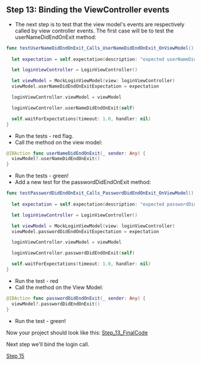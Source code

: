 ## Step 13: Binding the ViewController events

- The next step is to test that the view model's events are respectively called by view controller events. The first case will be to test the userNameDidEndOnExit method:

```swift
func testUserNameDidEndOnExit_Calls_UserNameDidEndOnExit_OnViewModel() {
        
  let expectation = self.expectation(description: "expected userNameDidEndOnExit() to be called")

  let loginViewController = LoginViewController()

  let viewModel = MockLoginViewModel(view: loginViewController)
  viewModel.userNameDidEndOnExitExpectation = expectation

  loginViewController.viewModel = viewModel

  loginViewController.userNameDidEndOnExit(self)

  self.waitForExpectations(timeout: 1.0, handler: nil)
}
```

- Run the tests - red flag.
- Call the method on the view model:

```swift
@IBAction func userNameDidEndOnExit(_ sender: Any) {
  viewModel?.userNameDidEndOnExit()
}
```

- Run the tests - green!
- Add a new test for the passwordDidEndOnExit method:

```swift
func testPasswordDidEndOnExit_Calls_PasswordDidEndOnExit_OnViewModel() {
        
  let expectation = self.expectation(description: "expected passwordDidEndOnExit() to be called")

  let loginViewController = LoginViewController()

  let viewModel = MockLoginViewModel(view: loginViewController)
  viewModel.passwordDidEndOnExitExpectation = expectation

  loginViewController.viewModel = viewModel

  loginViewController.passwordDidEndOnExit(self)

  self.waitForExpectations(timeout: 1.0, handler: nil)
}
```

- Run the test - red
- Call the method on the View Model:

```swift
@IBAction func passwordDidEndOnExit(_ sender: Any) {
  viewModel?.passwordDidEndOnExit()
}
```

- Run the test - green!

Now your project should look like this:
[Step_13_FinalCode](FinalCode/)

Next step we'll bind the login call.

[Step 15](../000_Step_15/000_Step15_BindingLogin.md)



